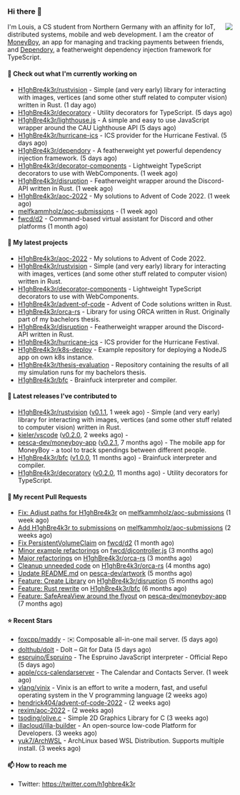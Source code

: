 ### Hi there 👋


<img align="right" src="https://github-readme-stats.vercel.app/api?username=h1ghbre4k3r">

I'm Louis, a CS student from Northern Germany with an affinity for IoT, distributed systems, mobile and web development. I am the creator of [MoneyBoy](https://github.com/pesca-dev/moneyboy-app), an app for managing and tracking payments between friends, and [Dependory](https://github.com/H1ghBre4k3r/dependory), a featherweight dependency injection framework for TypeScript.

#### 👷 Check out what I'm currently working on

- [H1ghBre4k3r/rustvision](https://github.com/H1ghBre4k3r/rustvision) - Simple (and very early) library for interacting with images, vertices (and some other stuff related to computer vision) written in Rust.  (1 day ago)
- [H1ghBre4k3r/decoratory](https://github.com/H1ghBre4k3r/decoratory) - Utility decorators for TypeScript. (5 days ago)
- [H1ghBre4k3r/lighthouse.js](https://github.com/H1ghBre4k3r/lighthouse.js) - A simple and easy to use JavaScript wrapper around the CAU Lighthouse API (5 days ago)
- [H1ghBre4k3r/hurricane-ics](https://github.com/H1ghBre4k3r/hurricane-ics) - ICS provider for the Hurricane Festival. (5 days ago)
- [H1ghBre4k3r/dependory](https://github.com/H1ghBre4k3r/dependory) - A featherweight yet powerful dependency injection framework. (5 days ago)
- [H1ghBre4k3r/decorator-components](https://github.com/H1ghBre4k3r/decorator-components) - Lightweight TypeScript decorators to use with WebComponents. (1 week ago)
- [H1ghBre4k3r/disruption](https://github.com/H1ghBre4k3r/disruption) - Featherweight wrapper around the Discord-API written in Rust. (1 week ago)
- [H1ghBre4k3r/aoc-2022](https://github.com/H1ghBre4k3r/aoc-2022) - My solutions to Advent of Code 2022. (1 week ago)
- [melfkammholz/aoc-submissions](https://github.com/melfkammholz/aoc-submissions) -  (1 week ago)
- [fwcd/d2](https://github.com/fwcd/d2) - Command-based virtual assistant for Discord and other platforms (1 month ago)

#### 🌱 My latest projects

- [H1ghBre4k3r/aoc-2022](https://github.com/H1ghBre4k3r/aoc-2022) - My solutions to Advent of Code 2022.
- [H1ghBre4k3r/rustvision](https://github.com/H1ghBre4k3r/rustvision) - Simple (and very early) library for interacting with images, vertices (and some other stuff related to computer vision) written in Rust. 
- [H1ghBre4k3r/decorator-components](https://github.com/H1ghBre4k3r/decorator-components) - Lightweight TypeScript decorators to use with WebComponents.
- [H1ghBre4k3r/advent-of-code](https://github.com/H1ghBre4k3r/advent-of-code) - Advent of Code solutions written in Rust.
- [H1ghBre4k3r/orca-rs](https://github.com/H1ghBre4k3r/orca-rs) - Library for using ORCA written in Rust. Originally part of my bachelors thesis.
- [H1ghBre4k3r/disruption](https://github.com/H1ghBre4k3r/disruption) - Featherweight wrapper around the Discord-API written in Rust.
- [H1ghBre4k3r/hurricane-ics](https://github.com/H1ghBre4k3r/hurricane-ics) - ICS provider for the Hurricane Festival.
- [H1ghBre4k3r/k8s-deploy](https://github.com/H1ghBre4k3r/k8s-deploy) - Example repository for deploying a NodeJS app on own k8s instance.
- [H1ghBre4k3r/thesis-evaluation](https://github.com/H1ghBre4k3r/thesis-evaluation) - Repository containing the results of all my simulation runs for my bachelors thesis.
- [H1ghBre4k3r/bfc](https://github.com/H1ghBre4k3r/bfc) - Brainfuck interpreter and compiler.

#### 🔭 Latest releases I've contributed to

- [H1ghBre4k3r/rustvision](https://github.com/H1ghBre4k3r/rustvision) ([v0.1.1](https://github.com/H1ghBre4k3r/rustvision/releases/tag/v0.1.1), 1 week ago) - Simple (and very early) library for interacting with images, vertices (and some other stuff related to computer vision) written in Rust. 
- [kieler/vscode](https://github.com/kieler/vscode) ([v0.2.0](https://github.com/kieler/vscode/releases/tag/v0.2.0), 2 weeks ago) - 
- [pesca-dev/moneyboy-app](https://github.com/pesca-dev/moneyboy-app) ([v0.2.1](https://github.com/pesca-dev/moneyboy-app/releases/tag/v0.2.1), 7 months ago) - The mobile app for MoneyBoy - a tool to track spendings between different people.
- [H1ghBre4k3r/bfc](https://github.com/H1ghBre4k3r/bfc) ([v1.0.0](https://github.com/H1ghBre4k3r/bfc/releases/tag/v1.0.0), 11 months ago) - Brainfuck interpreter and compiler.
- [H1ghBre4k3r/decoratory](https://github.com/H1ghBre4k3r/decoratory) ([v0.2.0](https://github.com/H1ghBre4k3r/decoratory/releases/tag/v0.2.0), 11 months ago) - Utility decorators for TypeScript.

#### 🔨 My recent Pull Requests

- [Fix: Adjust paths for H1ghBre4k3r](https://github.com/melfkammholz/aoc-submissions/pull/26) on [melfkammholz/aoc-submissions](https://github.com/melfkammholz/aoc-submissions) (1 week ago)
- [Add H1ghBre4k3r to submissions](https://github.com/melfkammholz/aoc-submissions/pull/13) on [melfkammholz/aoc-submissions](https://github.com/melfkammholz/aoc-submissions) (2 weeks ago)
- [Fix PersistentVolumeClaim](https://github.com/fwcd/d2/pull/123) on [fwcd/d2](https://github.com/fwcd/d2) (1 month ago)
- [Minor example refactorings](https://github.com/fwcd/djcontroller.js/pull/3) on [fwcd/djcontroller.js](https://github.com/fwcd/djcontroller.js) (3 months ago)
- [Major refactorings](https://github.com/H1ghBre4k3r/orca-rs/pull/4) on [H1ghBre4k3r/orca-rs](https://github.com/H1ghBre4k3r/orca-rs) (3 months ago)
- [Cleanup unneeded code](https://github.com/H1ghBre4k3r/orca-rs/pull/2) on [H1ghBre4k3r/orca-rs](https://github.com/H1ghBre4k3r/orca-rs) (4 months ago)
- [Update README.md](https://github.com/pesca-dev/artwork/pull/2) on [pesca-dev/artwork](https://github.com/pesca-dev/artwork) (5 months ago)
- [Feature: Create Library](https://github.com/H1ghBre4k3r/disruption/pull/2) on [H1ghBre4k3r/disruption](https://github.com/H1ghBre4k3r/disruption) (5 months ago)
- [Feature: Rust rewrite](https://github.com/H1ghBre4k3r/bfc/pull/1) on [H1ghBre4k3r/bfc](https://github.com/H1ghBre4k3r/bfc) (6 months ago)
- [Feature: SafeAreaView around the flyout](https://github.com/pesca-dev/moneyboy-app/pull/189) on [pesca-dev/moneyboy-app](https://github.com/pesca-dev/moneyboy-app) (7 months ago)

#### ⭐ Recent Stars

- [foxcpp/maddy](https://github.com/foxcpp/maddy) - ✉️ Composable all-in-one mail server. (5 days ago)
- [dolthub/dolt](https://github.com/dolthub/dolt) - Dolt – Git for Data (5 days ago)
- [espruino/Espruino](https://github.com/espruino/Espruino) - The Espruino JavaScript interpreter - Official Repo (5 days ago)
- [apple/ccs-calendarserver](https://github.com/apple/ccs-calendarserver) - The Calendar and Contacts Server. (1 week ago)
- [vlang/vinix](https://github.com/vlang/vinix) - Vinix is an effort to write a modern, fast, and useful operating system in the V programming language (2 weeks ago)
- [hendrick404/advent-of-code-2022](https://github.com/hendrick404/advent-of-code-2022) -  (2 weeks ago)
- [rexim/aoc-2022](https://github.com/rexim/aoc-2022) -  (2 weeks ago)
- [tsoding/olive.c](https://github.com/tsoding/olive.c) - Simple 2D Graphics Library for C (3 weeks ago)
- [illacloud/illa-builder](https://github.com/illacloud/illa-builder) - An open-source low-code Platform for Developers. (3 weeks ago)
- [yuk7/ArchWSL](https://github.com/yuk7/ArchWSL) - ArchLinux based WSL Distribution. Supports multiple install. (3 weeks ago)

#### 📫 How to reach me

- Twitter: https://twitter.com/h1ghbre4k3r
